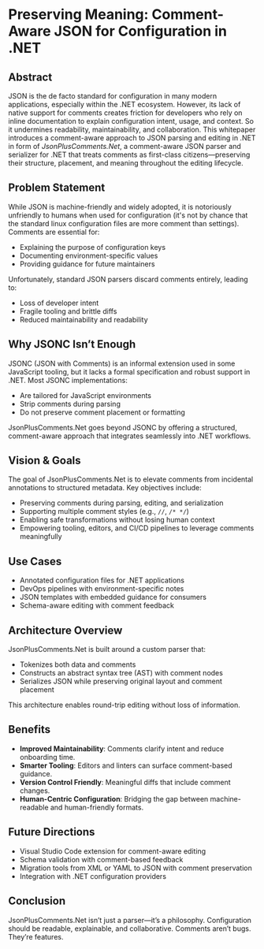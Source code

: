 # Preserving Meaning: Comment-Aware JSON for Configuration in .NET

## Abstract

JSON is the de facto standard for configuration in many modern applications, especially within the .NET ecosystem. However, its lack of native support for comments creates friction for developers who rely on inline documentation to explain configuration intent, usage, and context. So it undermines readability, maintainability, and collaboration. This whitepaper introduces a comment-aware approach to JSON parsing and editing in .NET in form of  *JsonPlusComments.Net*, a comment-aware JSON parser and serializer for .NET that treats comments as first-class citizens—preserving their structure, placement, and meaning throughout the editing lifecycle.


## Problem Statement

While JSON is machine-friendly and widely adopted, it is notoriously unfriendly to humans when used for configuration (it's not by chance that the standard linux configuration files are more comment than settings). Comments are essential for:

- Explaining the purpose of configuration keys
- Documenting environment-specific values
- Providing guidance for future maintainers

Unfortunately, standard JSON parsers discard comments entirely, leading to:

- Loss of developer intent
- Fragile tooling and brittle diffs
- Reduced maintainability and readability


## Why JSONC Isn’t Enough

JSONC (JSON with Comments) is an informal extension used in some JavaScript tooling, but it lacks a formal specification and robust support in .NET. Most JSONC implementations:

- Are tailored for JavaScript environments
- Strip comments during parsing
- Do not preserve comment placement or formatting

JsonPlusComments.Net goes beyond JSONC by offering a structured, comment-aware approach that integrates seamlessly into .NET workflows.


## Vision & Goals

The goal of JsonPlusComments.Net is to elevate comments from incidental annotations to structured metadata. Key objectives include:

- Preserving comments during parsing, editing, and serialization
- Supporting multiple comment styles (e.g., `//`, `/* */`)
- Enabling safe transformations without losing human context
- Empowering tooling, editors, and CI/CD pipelines to leverage comments meaningfully


## Use Cases

- Annotated configuration files for .NET applications
- DevOps pipelines with environment-specific notes
- JSON templates with embedded guidance for consumers
- Schema-aware editing with comment feedback

## Architecture Overview

JsonPlusComments.Net is built around a custom parser that:

- Tokenizes both data and comments
- Constructs an abstract syntax tree (AST) with comment nodes
- Serializes JSON while preserving original layout and comment placement

This architecture enables round-trip editing without loss of information.

## Benefits

- **Improved Maintainability**: Comments clarify intent and reduce onboarding time.
- **Smarter Tooling**: Editors and linters can surface comment-based guidance.
- **Version Control Friendly**: Meaningful diffs that include comment changes.
- **Human-Centric Configuration**: Bridging the gap between machine-readable and human-friendly formats.

## Future Directions

- Visual Studio Code extension for comment-aware editing
- Schema validation with comment-based feedback
- Migration tools from XML or YAML to JSON with comment preservation
- Integration with .NET configuration providers

## Conclusion

JsonPlusComments.Net isn’t just a parser—it’s a philosophy. Configuration should be readable, explainable, and collaborative. Comments aren’t bugs. They’re features.

